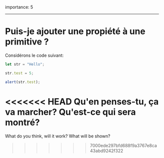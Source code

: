 importance: 5

---

# Puis-je ajouter une propiété à une primitive ?


Considérons le code suivant:

```js
let str = "Hello";

str.test = 5;

alert(str.test);
```

<<<<<<< HEAD
Qu'en penses-tu, ça va marcher? Qu'est-ce qui sera montré?
=======
What do you think, will it work? What will be shown?
>>>>>>> 7000ede297bfd688f9a3767e8ca43abd9242f322
